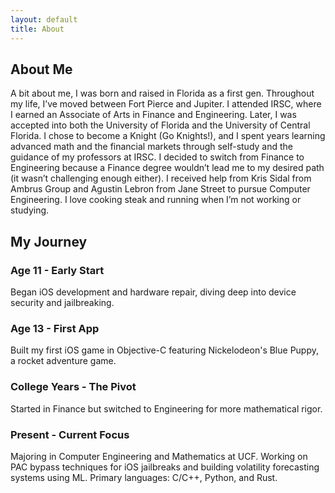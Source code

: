 ```yaml
---
layout: default
title: About
---
```


<section class="hero">
    <h1>About Me</h1>
    <p class="description">
        A bit about me, I was born and raised in Florida as a first gen. 
        Throughout my life, I’ve moved between Fort Pierce and Jupiter. I attended IRSC, where I earned an Associate of Arts in Finance and Engineering. 
        Later, I was accepted into both the University of Florida and the University of Central Florida. I chose to become a Knight (Go Knights!), 
        and I spent years learning advanced math and the financial markets through self-study and the guidance of my professors at IRSC. I decided to switch from Finance to Engineering because a Finance degree wouldn’t lead me to my desired path (it wasn’t challenging enough either). 
        I received help from Kris Sidal from Ambrus Group and Agustin Lebron from Jane Street to pursue Computer Engineering. I love cooking steak and running when I’m not working or studying.
    </p>
</section>

<section class="fade-in">
    <h2>My Journey</h2>
    <div class="grid">
        <div class="card">
            <h3>Age 11 - Early Start</h3>
            <p>Began iOS development and hardware repair, diving deep into device security and jailbreaking.</p>
        </div>
        <div class="card">
            <h3>Age 13 - First App</h3>
            <p>Built my first iOS game in Objective-C featuring Nickelodeon's Blue Puppy, a rocket adventure game.</p>
        </div>
        <div class="card">
            <h3>College Years - The Pivot</h3>
            <p>Started in Finance but switched to Engineering for more mathematical rigor.</p>
        </div>
        <div class="card">
            <h3>Present - Current Focus</h3>
            <p>Majoring in Computer Engineering and Mathematics at UCF. Working on PAC bypass techniques for iOS jailbreaks and building volatility forecasting systems using ML. Primary languages: C/C++, Python, and Rust.</p>
        </div>
    </div>
</section>
